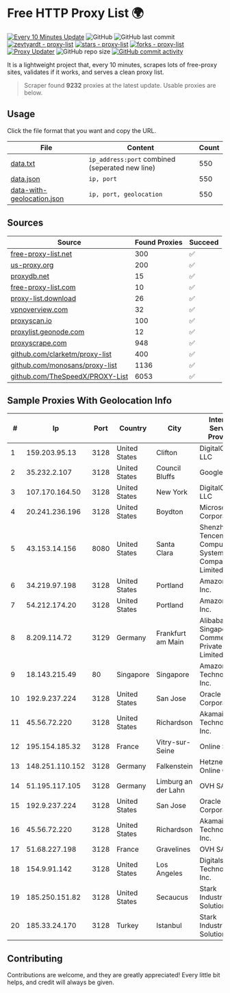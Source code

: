 
# Free HTTP Proxy List 🌍

[![Every 10 Minutes Update](https://github.com/mertguvencli/http-proxy-list/actions/workflows/main.yml/badge.svg?branch=main)](https://github.com/mertguvencli/http-proxy-list/actions/workflows/main.yml)
![GitHub](https://img.shields.io/github/license/mertguvencli/http-proxy-list)
![GitHub last commit](https://img.shields.io/github/last-commit/mertguvencli/http-proxy-list)
[![zevtyardt - proxy-list](https://img.shields.io/static/v1?label=zevtyardt&message=proxy-list&color=blue&logo=github)](https://github.com/zevtyardt/proxy-list "Go to GitHub repo")
[![stars - proxy-list](https://img.shields.io/github/stars/zevtyardt/proxy-list?style=social)](https://github.com/zevtyardt/proxy-list)
[![forks - proxy-list](https://img.shields.io/github/forks/zevtyardt/proxy-list?style=social)](https://github.com/zevtyardt/proxy-list)
[![Proxy Updater](https://github.com/zevtyardt/proxy-list/workflows/Proxy%20Updater/badge.svg)](https://github.com/zevtyardt/proxy-list/actions?query=workflow:"Proxy+Updater")
![GitHub repo size](https://img.shields.io/github/repo-size/zevtyardt/proxy-list)
[![GitHub commit activity](https://img.shields.io/github/commit-activity/m/zevtyardt/proxy-list?logo=commits)](https://github.com/zevtyardt/proxy-list/commits/main)

It is a lightweight project that, every 10 minutes, scrapes lots of free-proxy sites, validates if it works, and serves a clean proxy list.

> Scraper found **9232** proxies at the latest update. Usable proxies are below.

## Usage

Click the file format that you want and copy the URL.

|File|Content|Count|
|----|-------|-----|
|[data.txt](https://raw.githubusercontent.com/mertguvencli/http-proxy-list/main/proxy-list/data.txt)|`ip_address:port` combined (seperated new line)|550|
|[data.json](https://raw.githubusercontent.com/mertguvencli/http-proxy-list/main/proxy-list/data.json)|`ip, port`|550|
|[data-with-geolocation.json](https://raw.githubusercontent.com/mertguvencli/http-proxy-list/main/proxy-list/data-with-geolocation.json)|`ip, port, geolocation`|550|

## Sources

|Source|Found Proxies|Succeed|
|------|-------------|-------|
|[free-proxy-list.net](https://free-proxy-list.net)|300|✅|
|[us-proxy.org](https://www.us-proxy.org)|200|✅|
|[proxydb.net](http://proxydb.net)|15|✅|
|[free-proxy-list.com](https://free-proxy-list.com/?page=&port=&type%5B%5D=http&type%5B%5D=https&up_time=0&search=Search)|10|✅|
|[proxy-list.download](https://www.proxy-list.download/HTTP)|26|✅|
|[vpnoverview.com](https://vpnoverview.com/privacy/anonymous-browsing/free-proxy-servers)|32|✅|
|[proxyscan.io](https://www.proxyscan.io)|100|✅|
|[proxylist.geonode.com](https://proxylist.geonode.com/api/proxy-list?limit=300&page=1&sort_by=lastChecked&sort_type=desc&protocols=http,https)|12|✅|
|[proxyscrape.com](https://api.proxyscrape.com/v2/?request=displayproxies&protocol=http&timeout=10000&country=all&ssl=all&anonymity=all)|948|✅|
|[github.com/clarketm/proxy-list](https://raw.githubusercontent.com/clarketm/proxy-list/master/proxy-list-raw.txt)|400|✅|
|[github.com/monosans/proxy-list](https://raw.githubusercontent.com/monosans/proxy-list/main/proxies/http.txt)|1136|✅|
|[github.com/TheSpeedX/PROXY-List](https://raw.githubusercontent.com/TheSpeedX/PROXY-List/master/http.txt)|6053|✅|


## Sample Proxies With Geolocation Info

|#|Ip|Port|Country|City|Internet Service Provider|
|-|--|----|-------|----|-------------------------|
|1|159.203.95.13|3128|United States|Clifton|DigitalOcean, LLC|
|2|35.232.2.107|3128|United States|Council Bluffs|Google LLC|
|3|107.170.164.50|3128|United States|New York|DigitalOcean, LLC|
|4|20.241.236.196|3128|United States|Boydton|Microsoft Corporation|
|5|43.153.14.156|8080|United States|Santa Clara|Shenzhen Tencent Computer Systems Company Limited|
|6|34.219.97.198|3128|United States|Portland|Amazon.com, Inc.|
|7|54.212.174.20|3128|United States|Portland|Amazon.com, Inc.|
|8|8.209.114.72|3129|Germany|Frankfurt am Main|Alibaba.com Singapore E-Commerce Private Limited|
|9|18.143.215.49|80|Singapore|Singapore|Amazon Technologies Inc.|
|10|192.9.237.224|3128|United States|San Jose|Oracle Corporation|
|11|45.56.72.220|3128|United States|Richardson|Akamai Technologies, Inc.|
|12|195.154.185.32|3128|France|Vitry-sur-Seine|Online S.A.S.|
|13|148.251.110.152|3128|Germany|Falkenstein|Hetzner Online GmbH|
|14|51.195.117.105|3128|Germany|Limburg an der Lahn|OVH SAS|
|15|192.9.237.224|3128|United States|San Jose|Oracle Corporation|
|16|45.56.72.220|3128|United States|Richardson|Akamai Technologies, Inc.|
|17|51.68.227.198|3128|France|Gravelines|OVH SAS|
|18|154.9.91.142|3128|United States|Los Angeles|Digitalsystem Technology Inc.|
|19|185.250.151.82|3128|United States|Secaucus|Stark Industries Solutions LTD|
|20|185.33.24.170|3128|Turkey|Istanbul|Stark Industries Solutions LTD|



## Contributing

Contributions are welcome, and they are greatly appreciated! Every
little bit helps, and credit will always be given.

